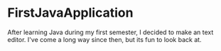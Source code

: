 # FirstJavaApplication
After learning Java  during my first semester, I decided to make an text editor. I've come a long way since then, but its fun to look back at. 
